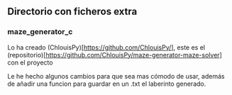 ## Directorio con ficheros extra

### maze_generator_c
Lo ha creado (ChlouisPy)[https://github.com/ChlouisPy/], este es el (repositorio)[https://github.com/ChlouisPy/maze-generator-maze-solver] con el proyecto

Le he hecho algunos cambios para que sea mas cómodo de usar, además de añadir una funcion para guardar en un .txt el laberinto generado.
